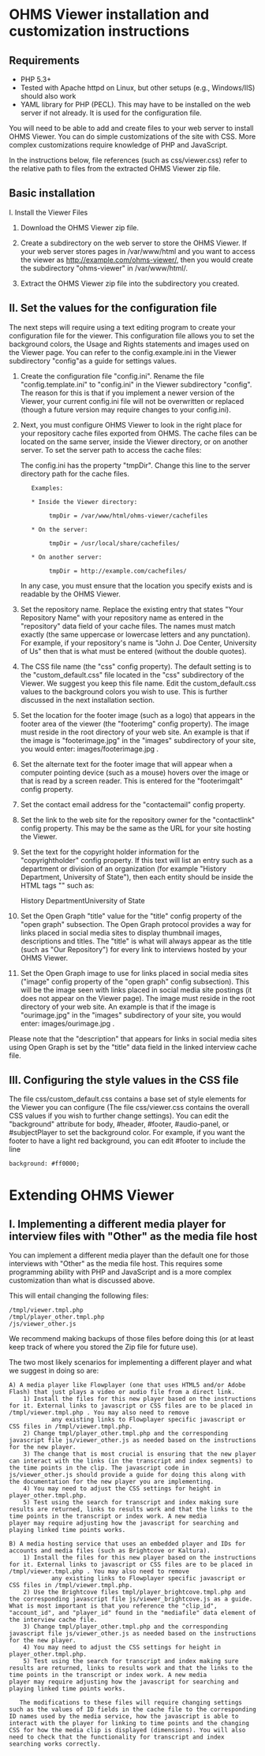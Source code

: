 OHMS Viewer installation and customization instructions
=======================================================


Requirements
------------

* PHP 5.3+
* Tested with Apache httpd on Linux, but other setups (e.g., Windows/IIS)
  should also work
* YAML library for PHP (PECL). This may have to be installed on the web server if not already. It is used for the configuration file.

You will need to be able to add and create files to your web server to install OHMS Viewer.  You can do simple customizations of the site with CSS.  More
complex customizations require knowledge of PHP and JavaScript.

In the instructions below, file references (such as css/viewer.css) refer to the relative path to files from the extracted OHMS Viewer zip file.

Basic installation
------------------

I. Install the Viewer Files

1) Download the OHMS Viewer zip file.

2) Create a subdirectory on the web server to store the OHMS Viewer.  If your web server stores pages in /var/www/html and you want to access the viewer 
   as http://example.com/ohms-viewer/, then you would create the subdirectory "ohms-viewer" in
   /var/www/html/.

3) Extract the OHMS Viewer zip file into the subdirectory you created.


II. Set the values for the configuration file
--------------------------------------------

The next steps will require using a text editing program to create your configuration file for the viewer. This configuration file allows you to set the background colors, the Usage and Rights statements and images used on the Viewer page. You can refer to the config.example.ini in the Viewer subdirectory "config"as a guide for settings values.

1) Create the configuration file "config.ini". Rename the file "config.template.ini" to "config.ini" in the Viewer subdirectory "config". The reason for this is that if you implement a newer version of the Viewer, your current config.ini file will not be overwritten or replaced (though a future version may require changes to your config.ini).

2) Next, you must configure OHMS Viewer to look in the right place for your repository cache files exported from OHMS.  The cache files can be located on the same server, inside the
   Viewer directory, or on another server.  To set the server path to access the cache files:
   
     The config.ini has the property "tmpDir". Change this line to the server directory path for the cache files.

          Examples:

          * Inside the Viewer directory:

               tmpDir = /var/www/html/ohms-viewer/cachefiles

          * On the server:

               tmpDir = /usr/local/share/cachefiles/

          * On another server:

               tmpDir = http://example.com/cachefiles/

     In any case, you must ensure that the location you specify exists and is readable by the OHMS Viewer.
 
3) Set the repository name. Replace the existing entry that states "Your Repository Name" with your repository name as entered in the "repository" data field of your cache files. The names must match exactly (the same uppercase or lowercase letters and any punctation). For example, if your repository's name is "John J. Doe Center, University of Us" then that is what must be entered (without the double quotes).
 
4) The CSS file name (the "css" config property). The default setting is to the "custom_default.css" file located in the "css" subdirectory of the Viewer. We suggest you keep this file name. Edit the custom_default.css values to the background colors you wish to use. This is further discussed in the next installation section.
 
5) Set the location for the footer image (such as a logo) that appears in the footer area of the viewer (the "footerimg" config property). The image must reside in the root directory of your web site.
An example is that if the image is "footerimage.jpg" in the "images" subdirectory of your site, you would enter: images/footerimage.jpg .

6) Set the alternate text for the footer image that will appear when a computer pointing device (such as a mouse) hovers over the image or that is read by a screen reader. This is entered for the "footerimgalt" config property.
 
7) Set the contact email address for the "contactemail" config property.
 
8) Set the link to the web site for the repository owner for the "contactlink" config property. This may be the same as the URL for your site hosting the Viewer.
 
9) Set the text for the copyright holder information for the "copyrightholder" config property. If this text will list an entry such as a department or division of an organization (for example "History Department, University of State"), then each entity should be inside the HTML tags "<span></span>" such as:

	 <span>History Department</span><span>University of State</span>
 
10) Set the Open Graph "title" value for the "title" config property of the "open graph" subsection. The Open Graph protocol provides a way for links placed in social media sites to display thumbnail images, descriptions and titles. The "title" is what will always appear as the title (such as "Our Repository") for every link to interviews hosted by your OHMS Viewer.

11) Set the Open Graph image to use for links placed in social media sites ("image" config property of the "open graph" config subsection). This will be the image seen with links placed in social media site postings (it does not appear on the Viewer page). The image must reside in the root directory of your web site. An example is that if the image is "ourimage.jpg" in the "images" subdirectory of your site, you would enter: images/ourimage.jpg .
  
Please note that the "description" that appears for links in social media sites using Open Graph is set by the "title" data field in the linked interview cache file.
 
III. Configuring the style values in the CSS file
--------------------------------------------
 
 The file css/custom_default.css contains a base set of style elements for the Viewer you can configure (The file css/viewer.css contains the overall CSS values if you wish to further change settings).  You can edit the  "background" attribute for body, #header, #footer, #audio-panel, or   #subjectPlayer to set the background color.  For example, if you want the footer to have a light red background, you can edit #footer to include the line

    background: #ff0000;
 

Extending OHMS Viewer
=======================

  
I. Implementing a different media player for interview files with "Other" as the media file host
--------------------------------------------

You can implement a different media player than the default one for those interviews with "Other" as the media file host.
This requires some programming ability with PHP and JavaScript and is a more complex customization than what is discussed above.

This will entail changing the following files:

	/tmpl/viewer.tmpl.php
	/tmpl/player_other.tmpl.php
	/js/viewer_other.js

We recommend making backups of those files before doing this (or at least keep track of where you stored the Zip file for future use).

The two most likely scenarios for implementing a different player and what we suggest in doing so are:

	A) A media player like Flowplayer (one that uses HTML5 and/or Adobe Flash) that just plays a video or audio file from a direct link.
		1) Install the files for this new player based on the instructions for it. External links to javascript or CSS files are to be placed in /tmpl/viewer.tmpl.php . You may also need to remove 
	            any existing links to Flowplayer specific javascript or CSS files in /tmpl/viewer.tmpl.php. 
		2) Change tmpl/player_other.tmpl.php and the corresponding javascript file js/viewer_other.js as needed based on the instructions for the new player.
		3) The change that is most crucial is ensuring that the new player can interact with the links (in the transcript and index segments) to the time points in the clip. The javascript code in 		     js/viewer_other.js should provide a guide for doing this along with the documentation for the new player you are implementing.
		4) You may need to adjust the CSS settings for height in player_other.tmpl.php.
		5) Test using the search for transcript and index making sure results are returned, links to results work and that the links to the time points in the transcript or index work. A new media 		     player may require adjusting how the javascript for searching and playing linked time points works.

	B) A media hosting service that uses an embedded player and IDs for accounts and media files (such as Brightcove or Kaltura).
		1) Install the files for this new player based on the instructions for it. External links to javascript or CSS files are to be placed in /tmpl/viewer.tmpl.php . You may also need to remove 
	            any existing links to Flowplayer specific javascript or CSS files in /tmpl/viewer.tmpl.php. 
		2) Use the Brightcove files tmpl/player_brightcove.tmpl.php and the corresponding javascript file js/viewer_brightcove.js as a guide. What is most important is that you reference the "clip_id", 			    "account_id", and "player_id" found in the "mediafile" data element of the interview cache file.
		3) Change tmpl/player_other.tmpl.php and the corresponding javascript file js/viewer_other.js as needed based on the instructions for the new player.
		4) You may need to adjust the CSS settings for height in player_other.tmpl.php.
		5) Test using the search for transcript and index making sure results are returned, links to results work and that the links to the time points in the transcript or index work. A new media 		    player may require adjusting how the javascript for searching and playing linked time points works.

	   The modifications to these files will require changing settings such as the values of ID fields in the cache file to the corresponding ID names used by the media service, how the javascript is able to interact with the player for linking to time points and the changing CSS for how the media clip is displayed (dimensions). You will also need to check that the functionality for transcript and index searching works correctly.

		
